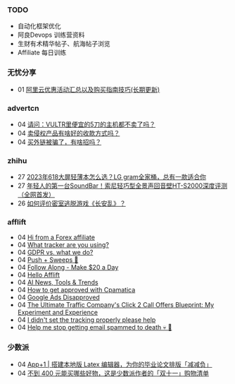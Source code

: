 ### TODO
-  自动化框架优化
-  阿良Devops 训练营资料
-  生财有术精华帖子、航海帖子浏览
-  Affiliate 每日训练

### 无忧分享
<!-- ruyo:START -->
-  01 [阿里云优惠活动汇总以及购买指南技巧&lpar;长期更新&rpar;](https://51.ruyo.net/18526.html)<!-- ruyo:END -->

### advertcn
<!-- advertcn:START -->
-  04 [请问：VULTR里便宜的5刀的主机都不卖了吗？](https://www.advertcn.com/forum.php?mod=viewthread&tid=112809)
-  04 [卖侵权产品有啥好的收款方式吗？](https://www.advertcn.com/forum.php?mod=viewthread&tid=112808)
-  04 [买外链被骗了，有啥招吗？](https://www.advertcn.com/forum.php?mod=viewthread&tid=112807)<!-- advertcn:END -->

### zhihu
<!-- zhihu:START -->
-  27 [2023年618大屏轻薄本怎么选？LG gram全家桶，总有一款适合你](http://zhuanlan.zhihu.com/p/632641888?utm_campaign=rss&utm_medium=rss&utm_source=rss&utm_content=title)
-  27 [年轻人的第一台SoundBar！索尼轻巧型全景声回音壁HT-S2000深度评测（全网首发）](http://zhuanlan.zhihu.com/p/630990296?utm_campaign=rss&utm_medium=rss&utm_source=rss&utm_content=title)
-  26 [如何评价密室逃脱游戏《长安乱》？](http://www.zhihu.com/question/563950552/answer/3045961312?utm_campaign=rss&utm_medium=rss&utm_source=rss&utm_content=title)<!-- zhihu:END -->

### afflift
<!-- afflift:START -->
-  04 [Hi from a Forex affiliate](https://afflift.com/f/threads/hi-from-a-forex-affiliate.11941/)
-  04 [What tracker are you using?](https://afflift.com/f/threads/what-tracker-are-you-using.11940/)
-  04 [GDPR vs. what we do?](https://afflift.com/f/threads/gdpr-vs-what-we-do.11938/)
-  04 [Push + Sweeps 🚀](https://afflift.com/f/threads/push-sweeps-%F0%9F%9A%80.11919/)
-  04 [Follow Along - Make $20 a Day](https://afflift.com/f/threads/follow-along-make-20-a-day.10149/)
-  04 [Hello Afflift](https://afflift.com/f/threads/hello-afflift.11913/)
-  04 [AI News, Tools &amp; Trends](https://afflift.com/f/threads/ai-news-tools-trends.11939/)
-  04 [How to get approved with Cpamatica](https://afflift.com/f/threads/how-to-get-approved-with-cpamatica.11935/)
-  04 [Google Ads Disapproved](https://afflift.com/f/threads/google-ads-disapproved.11937/)
-  04 [The Ultimate Traffic Company&#39;s Click 2 Call Offers Blueprint: My Experiment and Experience](https://afflift.com/f/threads/the-ultimate-traffic-companys-click-2-call-offers-blueprint-my-experiment-and-experience.11745/)
-  04 [I didn&#39;t set the tracking properly please help](https://afflift.com/f/threads/i-didnt-set-the-tracking-properly-please-help.11936/)
-  04 [Help me stop getting email spammed to death 💀 🙏](https://afflift.com/f/threads/help-me-stop-getting-email-spammed-to-death-%F0%9F%92%80-%F0%9F%99%8F.11932/)<!-- afflift:END -->

### 少数派
<!-- sspai:START -->
-  04 [App+1 |  搭建本地版 Latex 编辑器，为你的毕业论文排版「减减负」](https://sspai.com/post/83982)
-  04 [不到 400 元能买哪些好物，这是少数派作者的「双十一」购物清单](https://sspai.com/post/83991)<!-- sspai:END -->
